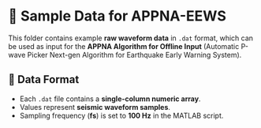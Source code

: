 # 📂 Sample Data for APPNA-EEWS

This folder contains example **raw waveform data** in `.dat` format, which can be used as input for the **APPNA Algorithm for Offline Input** (Automatic P-wave Picker Next-gen Algorithm for Earthquake Early Warning System).
## 📌 Data Format
- Each `.dat` file contains a **single-column numeric array**.
- Values represent **seismic waveform samples**.
- Sampling frequency (**fs**) is set to **100 Hz** in the MATLAB script.

